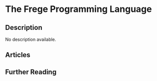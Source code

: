 # The Frege Programming Language

## Description

No description available.

## Articles

## Further Reading